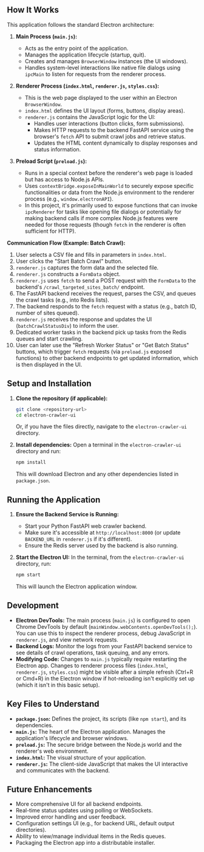 ## How It Works

This application follows the standard Electron architecture:

1.  **Main Process (`main.js`):**
    *   Acts as the entry point of the application.
    *   Manages the application lifecycle (startup, quit).
    *   Creates and manages `BrowserWindow` instances (the UI windows).
    *   Handles system-level interactions like native file dialogs using `ipcMain` to listen for requests from the renderer process.

2.  **Renderer Process (`index.html`, `renderer.js`, `styles.css`):**
    *   This is the web page displayed to the user within an Electron `BrowserWindow`.
    *   `index.html` defines the UI layout (forms, buttons, display areas).
    *   `renderer.js` contains the JavaScript logic for the UI:
        *   Handles user interactions (button clicks, form submissions).
        *   Makes HTTP requests to the backend FastAPI service using the browser's `fetch` API to submit crawl jobs and retrieve status.
        *   Updates the HTML content dynamically to display responses and status information.

3.  **Preload Script (`preload.js`):**
    *   Runs in a special context before the renderer's web page is loaded but has access to Node.js APIs.
    *   Uses `contextBridge.exposeInMainWorld` to securely expose specific functionalities or data from the Node.js environment to the renderer process (e.g., `window.electronAPI`).
    *   In this project, it's primarily used to expose functions that can invoke `ipcRenderer` for tasks like opening file dialogs or potentially for making backend calls if more complex Node.js features were needed for those requests (though `fetch` in the renderer is often sufficient for HTTP).

**Communication Flow (Example: Batch Crawl):**

1.  User selects a CSV file and fills in parameters in `index.html`.
2.  User clicks the "Start Batch Crawl" button.
3.  `renderer.js` captures the form data and the selected file.
4.  `renderer.js` constructs a `FormData` object.
5.  `renderer.js` uses `fetch` to send a POST request with the `FormData` to the backend's `/crawl_targeted_sites_batch/` endpoint.
6.  The FastAPI backend receives the request, parses the CSV, and queues the crawl tasks (e.g., into Redis lists).
7.  The backend responds to the `fetch` request with a status (e.g., batch ID, number of sites queued).
8.  `renderer.js` receives the response and updates the UI (`batchCrawlStatusDiv`) to inform the user.
9.  Dedicated worker tasks in the backend pick up tasks from the Redis queues and start crawling.
10. User can later use the "Refresh Worker Status" or "Get Batch Status" buttons, which trigger `fetch` requests (via `preload.js` exposed functions) to other backend endpoints to get updated information, which is then displayed in the UI.

## Setup and Installation

1.  **Clone the repository (if applicable):**
    ```bash
    git clone <repository-url>
    cd electron-crawler-ui
    ```
    Or, if you have the files directly, navigate to the `electron-crawler-ui` directory.

2.  **Install dependencies:**
    Open a terminal in the `electron-crawler-ui` directory and run:
    ```bash
    npm install
    ```
    This will download Electron and any other dependencies listed in `package.json`.

## Running the Application

1.  **Ensure the Backend Service is Running:**
    *   Start your Python FastAPI web crawler backend.
    *   Make sure it's accessible at `http://localhost:8000` (or update `BACKEND_URL` in `renderer.js` if it's different).
    *   Ensure the Redis server used by the backend is also running.

2.  **Start the Electron UI:**
    In the terminal, from the `electron-crawler-ui` directory, run:
    ```bash
    npm start
    ```
    This will launch the Electron application window.

## Development

*   **Electron DevTools:** The main process (`main.js`) is configured to open Chrome DevTools by default (`mainWindow.webContents.openDevTools();`). You can use this to inspect the renderer process, debug JavaScript in `renderer.js`, and view network requests.
*   **Backend Logs:** Monitor the logs from your FastAPI backend service to see details of crawl operations, task queuing, and any errors.
*   **Modifying Code:** Changes to `main.js` typically require restarting the Electron app. Changes to renderer process files (`index.html`, `renderer.js`, `styles.css`) might be visible after a simple refresh (Ctrl+R or Cmd+R) in the Electron window if hot-reloading isn't explicitly set up (which it isn't in this basic setup).

## Key Files to Understand

*   **`package.json`:** Defines the project, its scripts (like `npm start`), and its dependencies.
*   **`main.js`:** The heart of the Electron application. Manages the application's lifecycle and browser windows.
*   **`preload.js`:** The secure bridge between the Node.js world and the renderer's web environment.
*   **`index.html`:** The visual structure of your application.
*   **`renderer.js`:** The client-side JavaScript that makes the UI interactive and communicates with the backend.

## Future Enhancements

*   More comprehensive UI for all backend endpoints.
*   Real-time status updates using polling or WebSockets.
*   Improved error handling and user feedback.
*   Configuration settings UI (e.g., for backend URL, default output directories).
*   Ability to view/manage individual items in the Redis queues.
*   Packaging the Electron app into a distributable installer.
